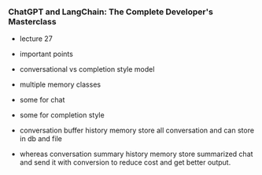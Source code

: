 ### ChatGPT and LangChain: The Complete Developer's Masterclass

- lecture 27
- important points

- conversational vs completion style model

- multiple memory classes

- some for chat
- some for completion style

- conversation buffer history memory store all conversation and can store in db and file
- whereas conversation summary history memory store summarized chat and send it with conversion to reduce cost and get better output.
